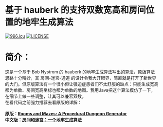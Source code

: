# 基于 hauberk 的支持双数宽高和房间位置的地牢生成算法

[![996.icu](https://img.shields.io/badge/link-996.icu-red.svg)](https://996.icu)
[![LICENSE](https://img.shields.io/badge/license-Anti%20996-blue.svg)](https://github.com/996icu/996.ICU/blob/master/LICENSE)

# 简介：
这是一个基于 Bob Nystrom 的 hauberk 的地牢生成算法写出的算法，原版算法思路十分精妙，其 房间-迷宫-通道 的设计令我大开眼界，简直就是打开了新世界的大门。但原版算法有一个很小但让强迫症患者们不太舒服的缺点：只能生成宽高都为单数、房间宽高坐标也都为单数的地图。我用Java把这个算法模仿了一下，在细节上做一些调整，让其可以兼容双数。<br/>
在看代码之前强力推荐去看原版的详解：<br/>
<br/>
<b>原版：<a href = "http://journal.stuffwithstuff.com/2014/12/21/rooms-and-mazes/">Rooms and Mazes: A Procedural Dungeon Generator</a></b><br/>
<b>中文版：<a href="https://indienova.com/indie-game-development/rooms-and-mazes-a-procedural-dungeon-generator/">房间和迷宫：一个地牢生成算法</a></b><br/>
